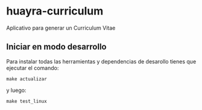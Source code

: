 huayra-curriculum
=================

Aplicativo para generar un Curriculum Vitae

Iniciar en modo desarrollo
---------------------------

Para instalar todas las herramientas y dependencias
de desarollo tienes que ejecutar el comando:

    make actualizar

y luego:

    make test_linux
